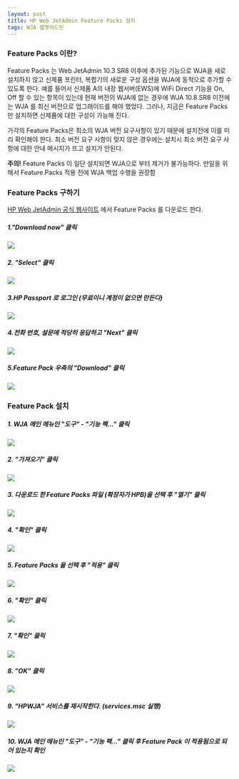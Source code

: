 ```yaml
---
layout: post
title: HP Web JetAdmin Feature Packs 설치
tags: WJA 웹젯어드민
---
```


### Feature Packs 이란?
Feature Packs 는 Web JetAdmin 10.3 SR8 이후에 추가된 기능으로 WJA을 새로 설치하지 않고 신제품 프린터, 복합기의 새로운 구성 옵션을 WJA에 동적으로 추가할 수 있도록 한다.  예를 들어서 신제품 A의 내장 웹서버(EWS)에 WiFi Direct 기능을 On, Off 할 수 있는 항목이 있는데 현재 버전의 WJA에 없는 경우에 WJA 10.8 SR8 이전에는 WJA 를 최신 버전으로 업그래이드를 해야 했었다. 그러나, 지금은 Feature Packs 만 설치하면 신제품에 대한 구성이 가능해 진다.

가각의 Feature Packs은 최소의 WJA 버전 요구사항이 있기 때문에 설치전에 이를 미리 확인해야 한다. 최소 버전 요구 사항이 맞지 않은 경우에는 설치시 최소 버전 요구 사항에 대한 안내 메시지가 뜨고 설치가 안된다.

**주의!**
Feature Packs 이 일단 설치되면 WJA으로 부터 제거가 불가능하다. 만일을 위해서 Feature Packs 적용 전에 WJA 백업 수행을 권장함

### Feature Packs 구하기
[HP Web JetAdmin 공식 웹사이트](http://hp.com/go/webjetadmin) 에서 Feature Packs 를 다운로드 한다.

##### 1."Download now" 클릭
![](../images/WJA_Download_00.png)

##### 2. "Select" 클릭
![](../images/WJA_Download_01.png)

##### 3.HP Passport 로 로그인 (무료이니 계정이 없으면 만든다)
![](../images/WJA_Download_02.png)

##### 4.전화 번호, 설문에 적당히 응답하고 "Next" 클릭
![](../images/WJA_Download_03.png)

##### 5.Feature Pack 우측의 "Download" 클릭 
![](../images/WJA_Download_04.png)

### Feature Pack 설치

##### 1. WJA 메인 메뉴인 "도구" - "기능 팩..." 클릭
![](../images/WJA_FP_00.png)

##### 2. "가져오기" 클릭
![](../images/WJA_FP_01.png)

##### 3. 다운로드 한 Feature Packs 파일 (확장자가 HPB)을 선택 후 "열기" 클릭
![](../images/WJA_FP_02.png)

##### 4. "확인" 클릭
![](../images/WJA_FP_03.png)

##### 5. Feature Packs 을 선택 후 "적용" 클릭
![](../images/WJA_FP_04.png)

##### 6. "확인" 클릭
![](../images/WJA_FP_05.png)

##### 7. "확인" 클릭
![](../images/WJA_FP_06.png)

##### 8. "OK" 클릭
![](../images/WJA_FP_07.png)

##### 9. "HPWJA" 서비스를 재시작한다. (services.msc 실행)
![](../images/WJA_FP_08.png)

##### 10. WJA 메인 메뉴인 "도구" - "기능 팩..." 클릭 후 Feature Pack 이 적용됨으로 되어 있는지 확인
![](../images/WJA_FP_09.png)